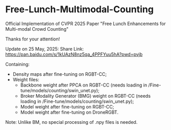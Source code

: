 # Free-Lunch-Multimodal-Counting

Official Implementation of CVPR 2025 Paper "Free Lunch Enhancements for Multi-modal Crowd Counting"

Thanks for your attention!

Update on 25 May, 2025:
Share Link: 
https://pan.baidu.com/s/1kUAzN8nz5qa_4PPFYuu5hA?pwd=pvjb

Containing:
- Density maps after fine-tuning on RGBT-CC;
- Weight files:
  - Backbone weight after PPCA on RGBT-CC (needs loading in /Fine-tune/models/counting/swin_unet.py);
  - Broker Modality Generator (BMG) weight on RGBT-CC (needs loading in /Fine-tune/models/counting/swin_unet.py);
  - Model weight after fine-tuning on RGBT-CC;
  - Model weight after fine-tuning on DroneRGBT.
 
Note: Unlike BM, no special processing of .npy files is needed.
